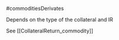 #commoditiesDerivates 

Depends on the type of the collateral and IR

See [[CollateralReturn_commodity]] 